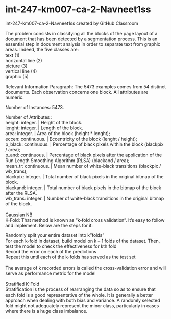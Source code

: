 # int-247-km007-ca-2-Navneet1ss
int-247-km007-ca-2-Navneet1ss created by GitHub Classroom <br>

The problem consists in classifying all the blocks of the page layout of a document that has been detected by a segmentation process. This is an essential step in document analysis in order to separate text from graphic areas. Indeed, the five classes are:<br>
text (1)<br>
horizontal line (2)<br>
picture (3)<br>
vertical line (4)<br>
graphic (5)<br>

Relevant Information Paragraph: The 5473 examples comes from 54 distinct documents.
Each observation concerns one block.
All attributes are numeric.<br>

Number of Instances: 5473.<br>

Number of Attributes :<br>
height: integer. | Height of the block.<br>
lenght: integer. | Length of the block.<br>
area: integer. | Area of the block (height * lenght);<br>
eccen: continuous. | Eccentricity of the block (lenght / height);<br>
p_black: continuous. | Percentage of black pixels within the block (blackpix / area);<br>
p_and: continuous. | Percentage of black pixels after the application of the Run Length Smoothing Algorithm (RLSA) (blackand / area);<br>
mean_tr: continuous. | Mean number of white-black transitions (blackpix / wb_trans);<br>
blackpix: integer. | Total number of black pixels in the original bitmap of the block.<br>
blackand: integer. | Total number of black pixels in the bitmap of the block after the RLSA.<br>
wb_trans: integer. | Number of white-black transitions in the original bitmap of the block.<br>
<br>
Gaussian NB<br>
K-Fold:
That method is known as “k-fold cross validation”. It’s easy to follow and implement. Below are the steps for it:<br>

Randomly split your entire dataset into k”folds”<br>
For each k-fold in dataset, build model on k – 1 folds of the dataset. Then, test the model to check the effectiveness for kth fold<br>
Record the error on each of the predictions<br>
Repeat this until each of the k-folds has served as the test set<br><br>
The average of k recorded errors is called the cross-validation error and will serve as performance metric for the model<br>
<br>
Stratified K-Fold<br>
Stratification is the process of rearranging the data so as to ensure that each fold is a good representative of the whole.
It is generally a better approach when dealing with both bias and variance. A randomly selected fold might not adequately represent the minor class, particularly in cases where there is a huge class imbalance.
